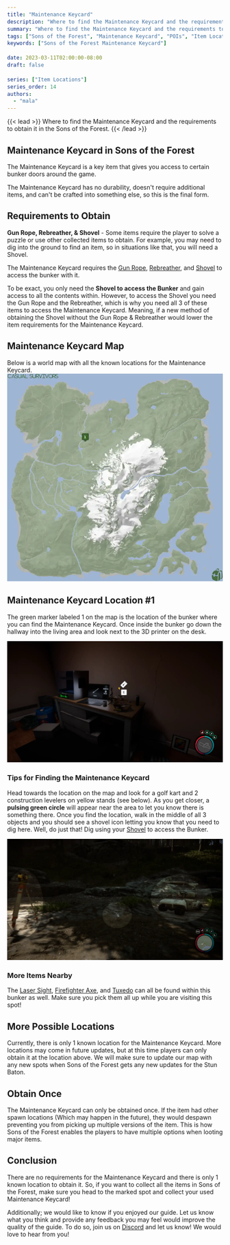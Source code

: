 ```yaml
---
title: "Maintenance Keycard"
description: "Where to find the Maintenance Keycard and the requirements to obtain it in the Sons of the Forest."
summary: "Where to find the Maintenance Keycard and the requirements to obtain it. Click here to learn more about it!"
tags: ["Sons of the Forest", "Maintenance Keycard", "POIs", "Item Location", "Map"]
keywords: ["Sons of the Forest Maintenance Keycard"]

date: 2023-03-11T02:00:00-08:00
draft: false

series: ["Item Locations"]
series_order: 14
authors:
  - "mala"
---
```


{{< lead >}}
Where to find the Maintenance Keycard and the requirements to obtain it in the Sons of the Forest.
{{< /lead >}}

## Maintenance Keycard in Sons of the Forest
The Maintenance Keycard is a key item that gives you access to certain bunker doors around the game. 

The Maintenance Keycard has no durability, doesn't require additional items, and can't be crafted into something else, so this is the final form.

## Requirements to Obtain
**Gun Rope, Rebreather, & Shovel** - Some items require the player to solve a puzzle or use other collected items to obtain. For example, you may need to dig into the ground to find an item, so in situations like that, you will need a  Shovel. 

The Maintenance Keycard requires the [Gun Rope](/sons-of-the-forest/guides/rope-gun/), [Rebreather](/sons-of-the-forest/guides/rebreather/), and [Shovel](/sons-of-the-forest/guides/shovel/) to access the bunker with it.

To be exact, you only need the **Shovel to access the Bunker** and gain access to all the contents within. However, to access the Shovel you need the Gun Rope and the Rebreather, which is why you need all 3 of these items to access the Maintenance Keycard. Meaning, if a new method of obtaining the Shovel without the Gun Rope & Rebreather would lower the item requirements for the Maintenance Keycard. 

## Maintenance Keycard Map
Below is a world map with all the known locations for the Maintenance Keycard.
![Sons of the Forest Maintenance Keycard Map Location](img/map.webp)

## Maintenance Keycard Location #1
The green marker labeled 1 on the map is the location of the bunker where you can find the Maintenance Keycard. Once inside the bunker go down the hallway into the living area and look next to the 3D printer on the desk. 

![Sons of the Forest Maintenance Keycard Location 1](featured.webp)

### Tips for Finding the Maintenance Keycard
Head towards the location on the map and look for a golf kart and 2 construction levelers on yellow stands (see below). As you get closer, a **pulsing green circle** will appear near the area to let you know there is something there. Once you find the location, walk in the middle of all 3 objects and you should see a shovel icon letting you know that you need to dig here. Well, do just that! Dig using your [Shovel](/sons-of-the-forest/guides/shovel/) to access the Bunker.

![Sons of the Forest Maintenance Keycard Zip Line](img/area.webp)

### More Items Nearby
The [Laser Sight](/sons-of-the-forest/guides/laser-sight/), [Firefighter Axe](/sons-of-the-forest/guides/firefighter-axe/), and [Tuxedo](/sons-of-the-forest/guides/tuxedo/) can all be found within this bunker as well. Make sure you pick them all up while you are visiting this spot!

## More Possible Locations
Currently, there is only 1 known location for the Maintenance Keycard. More locations may come in future updates, but at this time players can only obtain it at the location above.
We will make sure to update our map with any new spots when Sons of the Forest gets any new updates for the Stun Baton.

## Obtain Once
The Maintenance Keycard can only be obtained once. If the item had other spawn locations (Which may happen in the future), they would despawn preventing you from picking up multiple versions of the item. This is how Sons of the Forest enables the players to have multiple options when looting major items. 

## Conclusion
There are no requirements for the Maintenance Keycard and there is only 1 known location to obtain it. So, if you want to collect all the items in Sons of the Forest, make sure you head to the marked spot and collect your used Maintenance Keycard!

Additionally; we would like to know if you enjoyed our guide. Let us know what you think and provide any feedback you may feel would improve the quality of the guide. To do so, join us on [Discord](https://discord.gg/ZXp93XsKnN) and let us know! We would love to hear from you! 
